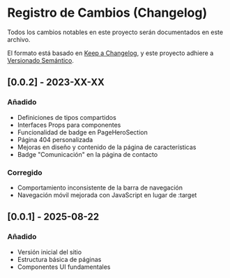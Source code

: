 # Registro de Cambios (Changelog)

Todos los cambios notables en este proyecto serán documentados en este archivo.

El formato está basado en [Keep a Changelog](https://keepachangelog.com/es/1.0.0/),
y este proyecto adhiere a [Versionado Semántico](https://semver.org/lang/es/).

## [0.0.2] - 2023-XX-XX

### Añadido
- Definiciones de tipos compartidos
- Interfaces Props para componentes
- Funcionalidad de badge en PageHeroSection
- Página 404 personalizada
- Mejoras en diseño y contenido de la página de características
- Badge "Comunicación" en la página de contacto

### Corregido
- Comportamiento inconsistente de la barra de navegación
- Navegación móvil mejorada con JavaScript en lugar de :target

## [0.0.1] - 2025-08-22

### Añadido
- Versión inicial del sitio
- Estructura básica de páginas
- Componentes UI fundamentales